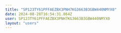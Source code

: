 ```yaml
---
title: "SP123TY61PFFAEZBX3PNH7KG3663B3GBW440NMYX0"
date: 2024-08-28T16:54:31.864Z
user: SP123TY61PFFAEZBX3PNH7KG3663B3GBW440NMYX0
layout: "users"
---
```

    